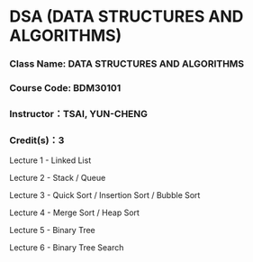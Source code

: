 # DSA (DATA STRUCTURES AND ALGORITHMS)

### Class Name: DATA STRUCTURES AND ALGORITHMS
### Course Code: BDM30101
### Instructor：TSAI, YUN-CHENG
### Credit(s)：3


Lecture 1 - Linked List

Lecture 2 - Stack / Queue

Lecture 3 - Quick Sort / Insertion Sort / Bubble Sort

Lecture 4 - Merge Sort / Heap Sort

Lecture 5 - Binary Tree

Lecture 6 - Binary Tree Search
